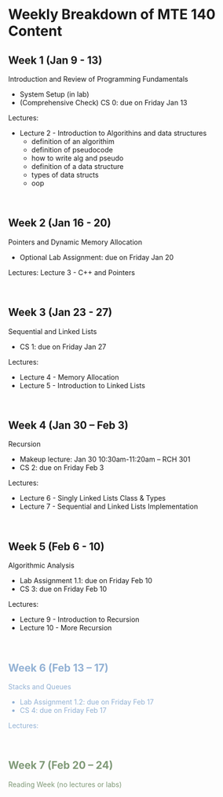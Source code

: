 # Weekly Breakdown of MTE 140 Content

## Week 1 (Jan 9 - 13) 
Introduction and Review of Programming Fundamentals
- System Setup (in lab)
- (Comprehensive Check) CS 0: due on Friday Jan 13

Lectures:
- Lecture 2 - Introduction to Algorithins and data structures
    - definition of an algorithim
    - definition of pseudocode
    - how to write  alg and pseudo 
    - definition of a data structure
    - types of data structs
    - oop

<br>

## Week 2 (Jan 16 - 20) 
Pointers and Dynamic Memory Allocation
- Optional Lab Assignment: due on Friday Jan 20

Lectures:
Lecture 3 - C++ and Pointers
 

<br>

## Week 3 (Jan 23 - 27) 
Sequential and Linked Lists
- CS 1: due on Friday Jan 27

Lectures:
- Lecture 4 - Memory Allocation
- Lecture 5 - Introduction to Linked Lists

<br>

## Week 4 (Jan 30 – Feb 3) 
Recursion
- Makeup lecture: Jan 30 10:30am-11:20am – RCH 301
- CS 2: due on Friday Feb 3

Lectures:
- Lecture 6 - Singly Linked Lists Class & Types
- Lecture 7 - Sequential and Linked Lists Implementation
 
<br>

## Week 5 (Feb 6 - 10) 
Algorithmic Analysis
- Lab Assignment 1.1: due on Friday Feb 10
- CS 3: due on Friday Feb 10

Lectures:
- Lecture 9 - Introduction to Recursion
- Lecture 10 - More Recursion 

<br>

<font color="#92b1d4"> 

## Week 6 (Feb 13 – 17) 
Stacks and Queues
- Lab Assignment 1.2: due on Friday Feb 17
- CS 4: due on Friday Feb 17

Lectures:

<font color="#7f9977"> <br>
## Week 7 (Feb 20 – 24) 
Reading Week (no lectures or labs)
</font>